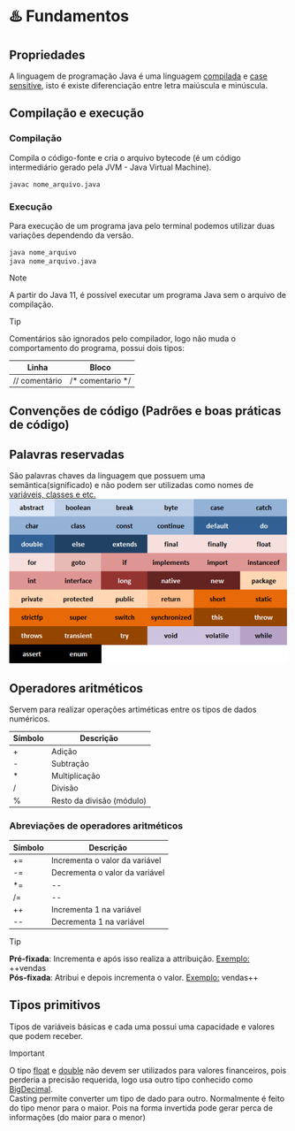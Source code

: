 # ♨️ Fundamentos
## Propriedades
A linguagem de programação Java é uma linguagem <ins>compilada</ins> e <ins>case sensitive</ins>, isto é existe diferenciação entre letra maiúscula e minúscula.
## Compilação e execução
### Compilação
Compila o código-fonte e cria o arquivo bytecode (é um código intermediário gerado pela JVM - Java Virtual Machine).

```
javac nome_arquivo.java
```

### Execução
Para execução de um programa java pelo terminal podemos utilizar duas variações dependendo da versão.

```
java nome_arquivo
java nome_arquivo.java 
```

> [!NOTE]
> A partir do Java 11, é possível executar um programa Java sem o arquivo de compilação.

> [!TIP]
> Comentários são ignorados pelo compilador, logo não muda o comportamento do programa, possui dois tipos:

|    Linha     |     Bloco    |
|--------------|--------------|
| // comentário |/* comentario */|

## Convenções de código (Padrões e boas práticas de código)


## Palavras reservadas
São palavras chaves da linguagem que possuem uma semântica(significado) e não podem ser utilizadas como nomes de <ins>variáveis, classes e etc.</ins>
![Palavras Reservadas - Java](../assets/img/palavras_reservadas.png)

## Operadores aritméticos
Servem para realizar operações artiméticas entre os tipos de dados numéricos.

| Símbolo |          Descrição         |
|---------|----------------------------|
|    +    |           Adição           |
|    -    |          Subtração         |
|    *    |        Multiplicação       |
|    /    |           Divisão          |
|    %    |  Resto da divisão (módulo) |

### Abreviações de operadores aritméticos

| Símbolo |          Descrição           |
|---------|------------------------------|
|   +=    |Incrementa o valor da variável|
|   -=    |Decrementa o valor da variável|
|   *=    |              --              |
|   /=    |              --              |
|   ++    |   Incrementa 1 na variável   |
|   --    |   Decrementa 1 na variável   |

> [!TIP]
> **Pré-fixada**: Incrementa e após isso realiza a attribuição. 
> <ins>Exemplo:</ins> ++vendas <br/>
> **Pós-fixada**: Atribui e depois incrementa o valor.
> <ins>Exemplo:</ins> vendas++

## Tipos primitivos
Tipos de variáveis básicas e cada uma possui uma capacidade e valores que podem receber.


> [!IMPORTANT]
> O tipo <ins>float</ins> e <ins>double</ins> não devem ser utilizados para valores financeiros, pois perderia a precisão requerida, logo usa outro tipo conhecido como <ins>BigDecimal</ins>. <br/>
> Casting permite converter um tipo de dado para outro. Normalmente é feito do tipo menor para o maior. Pois na forma invertida pode gerar perca de informações (do maior para o menor)
